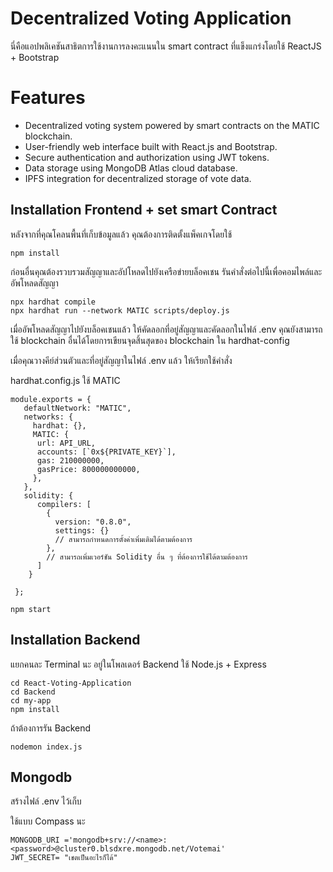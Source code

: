 # Decentralized Voting Application

นี่คือแอปพลิเคชันสาธิตการใช้งานการลงคะแนนใน smart contract ที่แข็งแกร่งโดยใช้ ReactJS + Bootstrap

# Features
- Decentralized voting system powered by smart contracts on the MATIC blockchain.
- User-friendly web interface built with React.js and Bootstrap.
- Secure authentication and authorization using JWT tokens.
- Data storage using MongoDB Atlas cloud database.
- IPFS integration for decentralized storage of vote data.

<!-- [Youtube Tutorial](https://youtu.be/eCn6mHTpuM0) -->

## Installation Frontend + set smart Contract

หลังจากที่คุณโคลนพื้นที่เก็บข้อมูลแล้ว คุณต้องการติดตั้งแพ็คเกจโดยใช้

```shell
npm install
```

ก่อนอื่นคุณต้องรวบรวมสัญญาและอัปโหลดไปยังเครือข่ายบล็อคเชน รันคำสั่งต่อไปนี้เพื่อคอมไพล์และอัพโหลดสัญญา

```shell
npx hardhat compile
npx hardhat run --network MATIC scripts/deploy.js
```
เมื่ออัพโหลดสัญญาไปยังบล็อคเชนแล้ว ให้คัดลอกที่อยู่สัญญาและคัดลอกในไฟล์ .env คุณยังสามารถใช้ blockchain อื่นได้โดยการเขียนจุดสิ้นสุดของ blockchain ใน hardhat-config

เมื่อคุณวางคีย์ส่วนตัวและที่อยู่สัญญาในไฟล์ .env แล้ว ให้เรียกใช้คำสั่ง

hardhat.config.js ใช้ MATIC 

```shell
module.exports = {
   defaultNetwork: "MATIC",
   networks: {
     hardhat: {},
     MATIC: {
      url: API_URL,
      accounts: [`0x${PRIVATE_KEY}`],
      gas: 210000000,
      gasPrice: 800000000000,
     },
   },
   solidity: {
      compilers: [
        {
          version: "0.8.0",
          settings: {} 
          // สามารถกำหนดการตั้งค่าเพิ่มเติมได้ตามต้องการ
        },
        // สามารถเพิ่มเวอร์ชัน Solidity อื่น ๆ ที่ต้องการใช้ได้ตามต้องการ
      ]
    }
   
 };
```

```shell
npm start
```

## Installation Backend 

แยกคนละ Terminal นะ 
อยู่ในโพลเดอร์ Backend ใช้ Node.js + Express 

```shell
cd React-Voting-Application 
cd Backend 
cd my-app
npm install
```

ถ้าต้องการรัน Backend

```shell
nodemon index.js
```

## Mongodb

สร้างไฟล์ .env ไว้เก็บ 

ใช้แบบ Compass นะ

```shell
MONGODB_URI ='mongodb+srv://<name>:<password>@cluster0.blsdxre.mongodb.net/Votemai'
JWT_SECRET= "เชตเป็นอะไรก็ได้"
```





